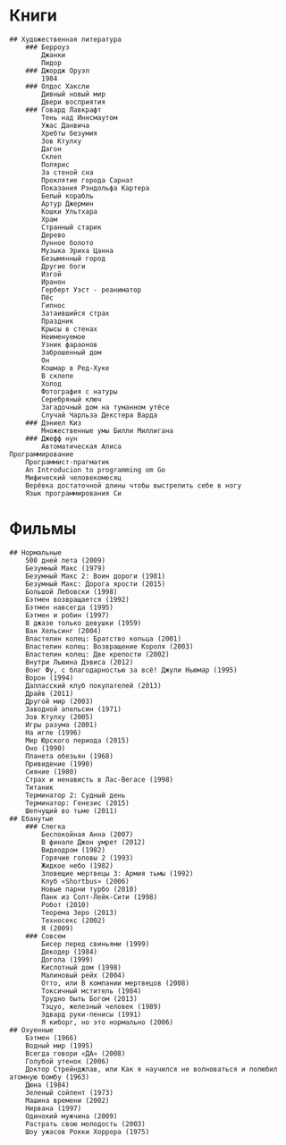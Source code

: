 # Книги
	## Художественная литература
		### Берроуз
			Джанки
			Пидор
		### Джордж Оруэл
			1984
		### Олдос Хаксли
			Дивный новый мир
			Двери восприятия
		### Говард Лавкрафт
			Тень над Иннсмаутом
			Ужас Данвича
			Хребты безумия
			Зов Ктулху
			Дагон
			Склеп
			Полярис
			За стеной сна
			Проклятие города Сарнат
			Показания Рэндольфа Картера
			Белый корабль
			Артур Джермин
			Кошки Ультхара
			Храм
			Странный старик
			Дерево
			Лунное болото
			Музыка Эриха Цанна
			Безымянный город
			Другие боги
			Изгой
			Иранон
			Герберт Уэст - реаниматор
			Пёс
			Гипнос
			Затаившийся страх
			Праздник
			Крысы в стенах
			Неименуемое
			Узник фараонов
			Заброшенный дом
			Он
			Кошмар в Ред-Хуке
			В склепе
			Холод
			Фотография с натуры
			Серебряный ключ
			Загадочный дом на туманном утёсе
			Случай Чарльза Декстера Варда
		### Дэниел Киз
			Множественные умы Билли Миллигана
		### Джефф нун
			Автоматическая Алиса
	Программирование
		Программист-прагматик
		An Introducion to programming om Go
		Мифический человекомесяц
		Верёвка достаточной длины чтобы выстрелить себе в ногу
		Язык программирования Си
# Фильмы
	## Нормальные
		500 дней лета (2009)
		Безумный Макс (1979)
		Безумный Макс 2: Воин дороги (1981)
		Безумный Макс: Дорога ярости (2015)
		Большой Лебовски (1998)
		Бэтмен возвращается (1992)
		Бэтмен навсегда (1995)
		Бэтмен и робин (1997)
		В джазе только девушки (1959)
		Ван Хельсинг (2004)
		Властелин колец: Братство кольца (2001)
		Властелин колец: Возвращение Короля (2003)
		Властелин колец: Две крепости (2002)
		Внутри Льюина Дэвиса (2012)
		Вонг Фу, с благодарностью за всё! Джули Ньюмар (1995)
		Ворон (1994)
		Далласский клуб покупателей (2013)
		Драйв (2011)
		Другой мир (2003)
		Заводной апельсин (1971)
		Зов Ктулху (2005)
		Игры разума (2001)
		На игле (1996)
		Мир Юрского периода (2015)
		Оно (1990)
		Планета обезьян (1968)
		Привидение (1990)
		Сияние (1980)
		Страх и ненависть в Лас-Вегасе (1998)
		Титаник
		Терминатор 2: Судный день
		Терминатор: Генезис (2015)
		Шепчущий во тьме (2011)
	## Ебанутые
		### Слегка
			Беспокойная Анна (2007)
			В финале Джон умрет (2012)
			Видеодром (1982)
			Горячие головы 2 (1993)
			Жидкое небо (1982)
			Зловещие мертвецы 3: Армия тьмы (1992)
			Клуб «Shortbus» (2006)
			Новые парни турбо (2010)
			Панк из Солт-Лейк-Сити (1998)
			Робот (2010)
			Теорема Зеро (2013)
			Техносекс (2002)
			Я (2009)
		### Совсем
			Бисер перед свиньями (1999)
			Декодер (1984)
			Догола (1999)
			Кислотный дом (1998)
			Малиновый рейх (2004)
			Отто, или В компании мертвецов (2008)
			Токсичный мститель (1984)
			Трудно быть Богом (2013)
			Тэцуо, железный человек (1989)
			Эдвард руки-пенисы (1991)
			Я киборг, но это нормально (2006)
	## Охуенные
		Бэтмен (1966)
		Водный мир (1995)
		Всегда говори «ДА» (2008)
		Голубой утенок (2006)
		Доктор Стрейнджлав, или Как я научился не волноваться и полюбил атомную бомбу (1963)
		Дюна (1984)
		Зеленый сойлент (1973)
		Машина времени (2002)
		Нирвана (1997)
		Одинокий мужчина (2009)
		Растрать свою молодость (2003)	
		Шоу ужасов Рокки Хоррора (1975)
	
	
	
